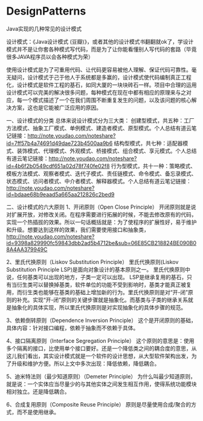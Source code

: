 # DesignPatterns
Java实现的几种常见的设计模式

设计模式：《Java设计模式 (豆瓣)》，或者其他的设计模式书翻翻就ok了，学设计模式并不是让你套各种模式写代码，而是为了让你能看懂别人写代码的套路（毕竟很多JAVA程序员以会各种模式为荣）

使用设计模式是为了可重用代码、让代码更容易被他人理解、保证代码可靠性。毫无疑问，设计模式于己于他人于系统都是多赢的，设计模式使代码编制真正工程化，设计模式是软件工程的基石，如同大厦的一块块砖石一样。项目中合理的运用设计模式可以完美的解决很多问题，每种模式在现在中都有相应的原理来与之对应，每一个模式描述了一个在我们周围不断重复发生的问题，以及该问题的核心解决方案，这也是它能被广泛应用的原因。

一、设计模式的分类
总体来说设计模式分为三大类：
创建型模式，共五种：工厂方法模式、抽象工厂模式、单例模式、建造者模式、原型模式。个人总结有道云笔记链接：http://note.youdao.com/noteshare?id=7ff57b4a74691d49dae723b4500aa9b6
结构型模式，共七种：适配器模式、装饰模式、代理模式、外观模式、桥接模式、组合模式、享元模式。个人总结有道云笔记链接：http://note.youdao.com/noteshare?id=4b6f2b0549cdf651a02d78f740fe02f8
行为型模式，共十一种：策略模式、模板方法模式、观察者模式、迭代子模式、责任链模式、命令模式、备忘录模式、状态模式、访问者模式、中介者模式、解释器模式。个人总结有道云笔记链接：http://note.youdao.com/noteshare?id=bdaae68b9eaad5a665aa212826c2bed9

二、设计模式的六大原则
1、开闭原则（Open Close Principle）
开闭原则就是说对扩展开放，对修改关闭。在程序需要进行拓展的时候，不能去修改原有的代码，实现一个热插拔的效果。所以一句话概括就是：为了使程序的扩展性好，易于维护和升级。想要达到这样的效果，我们需要使用接口和抽象类，http://note.youdao.com/noteshare?id=9398a829990fc59843dbb2ad5b4712be&sub=06E85CB218824BE090B08A4AA379949C

2、里氏代换原则（Liskov Substitution Principle）
里氏代换原则(Liskov Substitution Principle LSP)是面向对象设计的基本原则之一。 里氏代换原则中说，任何基类可以出现的地方，子类一定可以出现。 LSP是继承复用的基石，只有当衍生类可以替换掉基类，软件单位的功能不受到影响时，基类才能真正被复用，而衍生类也能够在基类的基础上增加新的行为。里氏代换原则是对“开-闭”原则的补充。实现“开-闭”原则的关键步骤就是抽象化。而基类与子类的继承关系就是抽象化的具体实现，所以里氏代换原则是对实现抽象化的具体步骤的规范。

3、依赖倒转原则（Dependence Inversion Principle）
这个是开闭原则的基础，具体内容：针对接口编程，依赖于抽象而不依赖于具体。

4、接口隔离原则（Interface Segregation Principle）
这个原则的意思是：使用多个隔离的接口，比使用单个接口要好。还是一个降低类之间的耦合度的意思，从这儿我们看出，其实设计模式就是一个软件的设计思想，从大型软件架构出发，为了升级和维护方便。所以上文中多次出现：降低依赖，降低耦合。

5、迪米特法则（最少知道原则）（Demeter Principle）
为什么叫最少知道原则，就是说：一个实体应当尽量少的与其他实体之间发生相互作用，使得系统功能模块相对独立。还是降低耦合。

6、合成复用原则（Composite Reuse Principle）
原则是尽量使用合成/聚合的方式，而不是使用继承。
